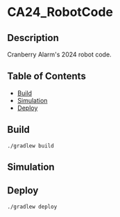 # CA24_RobotCode

## Description

Cranberry Alarm's 2024 robot code.

## Table of Contents

- [Build](#build)
- [Simulation](#simulate)
- [Deploy](#deploy)


## Build

```
./gradlew build
```

## Simulation

## Deploy

```
./gradlew deploy
```
